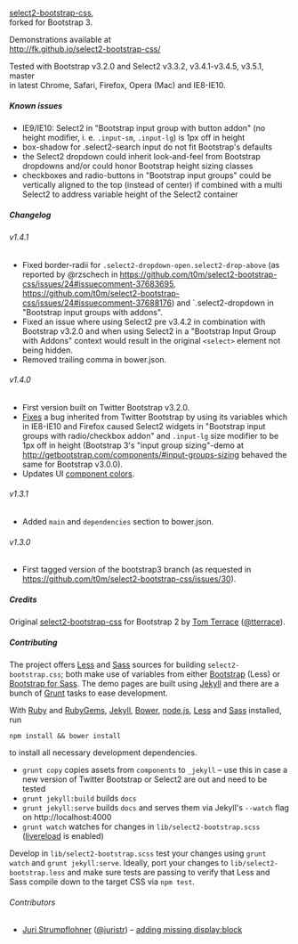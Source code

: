 [select2-bootstrap-css](https://github.com/t0m/select2-bootstrap-css),  
forked for Bootstrap 3.

Demonstrations available at  
http://fk.github.io/select2-bootstrap-css/

Tested with Bootstrap v3.2.0 and Select2 v3.3.2, v3.4.1-v3.4.5, v3.5.1, master  
in latest Chrome, Safari, Firefox, Opera (Mac) and IE8-IE10.

##### Known issues

 * IE9/IE10: Select2 in "Bootstrap input group with button addon" (no height modifier, i. e. `.input-sm`, `.input-lg`) is 1px off in height
 * box-shadow for .select2-search input do not fit Bootstrap's defaults
 * the Select2 dropdown could inherit look-and-feel from Bootstrap dropdowns and/or could honor Bootstrap height sizing classes
 * checkboxes and radio-buttons in "Bootstrap input groups" could be vertically aligned to the top (instead of center) if combined with a multi Select2 to address variable height of the Select2 container

##### Changelog

###### v1.4.1

 * Fixed border-radii for `.select2-dropdown-open.select2-drop-above` (as reported by @rzschech in https://github.com/t0m/select2-bootstrap-css/issues/24#issuecomment-37683695, https://github.com/t0m/select2-bootstrap-css/issues/24#issuecomment-37688176) and `.select2-dropdown in "Bootstrap input groups with addons".
 * Fixed an issue where using Select2 pre v3.4.2 in combination with Bootstrap v3.2.0 and when using Select2 in a "Bootstrap Input Group with Addons" context would result in the original `<select>` element not being hidden.
 * Removed trailing comma in bower.json.

###### v1.4.0

 * First version built on Twitter Bootstrap v3.2.0.
 * [Fixes](https://github.com/t0m/select2-bootstrap-css/compare/v1.3.1...v1.4.0#diff-c3edd22c1ff48e2129219a4de833349dL87) a bug inherited from Twitter Bootstrap by using its variables which in IE8-IE10 and Firefox caused Select2 widgets in "Bootstrap input groups with radio/checkbox addon" and `.input-lg` size modifier to be 1px off in height (Bootstrap 3's "input group sizing"-demo at http://getbootstrap.com/components/#input-groups-sizing behaved the same for Bootstrap v3.0.0).
 * Updates UI [component colors](https://github.com/t0m/select2-bootstrap-css/compare/v1.3.1...v1.4.0#diff-c3edd22c1ff48e2129219a4de833349dL224).

###### v1.3.1

 * Added `main` and `dependencies` section to bower.json.

###### v1.3.0

 * First tagged version of the bootstrap3 branch (as requested in https://github.com/t0m/select2-bootstrap-css/issues/30).

##### Credits

 Original [select2-bootstrap-css](https://github.com/t0m/select2-bootstrap-css) for Bootstrap 2 by [Tom Terrace](https://github.com/t0m) ([@tterrace](https://twitter.com/tterrace)).

##### Contributing

The project offers [Less](http://lesscss.org/) and [Sass](http://sass-lang.com/) sources for building `select2-bootstrap.css`; both make use of variables from either [Bootstrap](https://github.com/twbs/bootstrap) (Less) or [Bootstrap for Sass](https://github.com/twbs/bootstrap-sass). The demo pages are built using [Jekyll](http://jekyllrb.com/) and there are a bunch of [Grunt](http://gruntjs.com/) tasks to ease development.

With [Ruby](https://www.ruby-lang.org/en/downloads/) and [RubyGems](http://rubygems.org/pages/download), [Jekyll](http://jekyllrb.com/), [Bower](http://bower.io/), [node.js](http://nodejs.org/), [Less](http://lesscss.org/) and [Sass](http://sass-lang.com/) installed, run

    npm install && bower install

to install all necessary development dependencies.

 * `grunt copy` copies assets from `components` to `_jekyll` – use this in case a new version of Twitter Bootstrap or Select2 are out and need to be tested
 * `grunt jekyll:build` builds `docs`
 * `grunt jekyll:serve` builds `docs` and serves them via Jekyll's `--watch` flag on http://localhost:4000
 * `grunt watch` watches for changes in `lib/select2-bootstrap.scss` ([livereload](https://github.com/gruntjs/grunt-contrib-watch#optionslivereload) is enabled)

Develop in `lib/select2-bootstrap.scss` test your changes using `grunt watch` and `grunt jekyll:serve`. Ideally, port your changes to `lib/select2-bootstrap.less` and make sure tests are passing to verify that Less and Sass compile down to the target CSS via `npm test`.

###### Contributors

 * [Juri Strumpflohner](https://github.com/juristr) ([@juristr](https://twitter.com/juristr)) – [adding missing display:block](https://github.com/fk/select2-bootstrap-css/pull/1)

